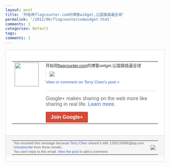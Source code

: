```yaml
---
layout: post
title: '开始用flagcounter.com的博客widget,让国旗插遍全球'
permalink: '/2012/06/flagcountercomwidget.html'
comments: 1
categories: Default
tags: 
comments: 1
---
```

<div style="border:solid 1px #dfdfdf;color:#686868;font:13px Arial"><div style="background-color:#fff;padding:20px;"><table cellpadding="0" cellspacing="0"><tr><td style="padding-right:15px;vertical-align:top"><a href="https://plus.google.com/_/notifications/ngemlink?&amp;emid=CNCJpcvRuLACFcXH3AodHXIAAA&amp;path=%2F108643996575278738906&amp;dt=1338952185893"><img height="75" src="https://lh3.googleusercontent.com/-KKRGTyJ5Bl0/AAAAAAAAAAI/AAAAAAAAEEY/jllxqER5dCk/s75-c-k-a/photo.jpg" style="border:solid 1px #cccccc;" width="75"/></a></td><td style="width:578px;color:#333;font:13px Arial;vertical-align:top;"><div style="padding-bottom:10px">开始用<a class="ot-anchor" href="http://flagcounter.com">flagcounter.com</a>的博<wbr/>客widget,让国旗插遍全球</div><div style="margin-bottom:10px;padding-left:10px; border-left:2px solid #EAEAEA"><span style="margin-right:5px"><a href="https://plus.google.com/_/notifications/ngemlink?&amp;emid=CNCJpcvRuLACFcXH3AodHXIAAA&amp;path=%2F108643996575278738906%2Fposts%2FMrt4tUnAfbD%3Fgpinv%3DAMIXal-lpanw4VRAFBwwAO0R4Wnqyn16Ura4Z11RSVAJxi2RnVP1OgrbkzRrE3oDkr7b6tTKDAg7pgQAIWdVfgZiNAmvm4U8xRBFYhNbWWENQbP-Hcy7YOo&amp;dt=1338952185893" style="zSoyz;"><img border="0" src="https://lh4.googleusercontent.com/-DtsjQzG0bJ8/T87J132-2oI/AAAAAAAAJ7U/KMKzclvzaEk/h120/QQ%25E6%258B%25BC%25E9%259F%25B3%25E6%2588%25AA%25E5%259B%25BE%25E6%259C%25AA%25E5%2591%25BD%25E5%2590%258D.png" style="max-height:200px;max-width:275px"/></a></span></div><a href="https://plus.google.com/_/notifications/ngemlink?&amp;emid=CNCJpcvRuLACFcXH3AodHXIAAA&amp;path=%2F108643996575278738906%2Fposts%2FMrt4tUnAfbD%3Fgpinv%3DAMIXal-lpanw4VRAFBwwAO0R4Wnqyn16Ura4Z11RSVAJxi2RnVP1OgrbkzRrE3oDkr7b6tTKDAg7pgQAIWdVfgZiNAmvm4U8xRBFYhNbWWENQbP-Hcy7YOo&amp;dt=1338952185893" style="color:#3366CC;text-decoration:none;">View or comment on Terry Chen's post »</a><div style="margin-top:20px;border-top:solid 1px #dfdfdf"><div style="padding:15px 0;color:#686868;font:16px Arial;">Google+ makes sharing on the web more like sharing in real life. <a href="http://www.google.com/+/learnmore/" style="color:#3366CC;text-decoration:none;">Learn more</a>.</div><a href="https://plus.google.com/_/notifications/ngemlink?&amp;emid=CNCJpcvRuLACFcXH3AodHXIAAA&amp;path=%2F%3Fgpinv%3DAMIXal-lpanw4VRAFBwwAO0R4Wnqyn16Ura4Z11RSVAJxi2RnVP1OgrbkzRrE3oDkr7b6tTKDAg7pgQAIWdVfgZiNAmvm4U8xRBFYhNbWWENQbP-Hcy7YOo&amp;dt=1338952185893" style="display:inline-block;padding:7px 15px;background-color:#d44b38; color:#fff;font-size:16px; font-weight:bold;border-radius:2px;border:solid 1px #c43b28; white-space:nowrap;text-decoration:none">Join Google+</a></div></td></tr></table></div><div style="border-top:solid 1px #dfdfdf;padding:0 20px; background-color:#f5f5f5"><table cellpadding="0" cellspacing="0" style="height:50px"><tbody><tr><td style="vertical-align:middle;width:100%; color:#636363;font:11px Arial; line-height:120%">You received this message because <a href="https://plus.google.com/_/notifications/ngemlink?&amp;emid=CNCJpcvRuLACFcXH3AodHXIAAA&amp;path=%2F108643996575278738906%3Fgpinv%3DAMIXal-lpanw4VRAFBwwAO0R4Wnqyn16Ura4Z11RSVAJxi2RnVP1OgrbkzRrE3oDkr7b6tTKDAg7pgQAIWdVfgZiNAmvm4U8xRBFYhNbWWENQbP-Hcy7YOo&amp;dt=1338952185893" style="color:#3366CC;text-decoration:none;">Terry Chen</a> shared it with 1265133686@qq.com. <a href="https://plus.google.com/_/notifications/ngemlink?&amp;emid=CNCJpcvRuLACFcXH3AodHXIAAA&amp;path=%2F_%2Fnonplus%2Femailsettings%3Fgpinv%3DAMIXal-lpanw4VRAFBwwAO0R4Wnqyn16Ura4Z11RSVAJxi2RnVP1OgrbkzRrE3oDkr7b6tTKDAg7pgQAIWdVfgZiNAmvm4U8xRBFYhNbWWENQbP-Hcy7YOo%26est%3DADH5u8V4FlkHrAXnwPt0TKxRh12hQpVlrhnFeisfPsodLu7W4s__RO4f2KIO4qarQ5KfDB4FZLL5-JReMkfov603ldUieDVfpeNZQy_yxCiqrdmS04Tp5N9jeYjPQHgPDlykYN4Cu1nw&amp;dt=1338952185893" style="color:#3366CC;text-decoration:none;">Unsubscribe</a> from these emails.<br/>You can't reply to this email. <a href="https://plus.google.com/_/notifications/ngemlink?&amp;emid=CNCJpcvRuLACFcXH3AodHXIAAA&amp;path=%2F108643996575278738906%2Fposts%2FMrt4tUnAfbD%3Fgpinv%3DAMIXal-lpanw4VRAFBwwAO0R4Wnqyn16Ura4Z11RSVAJxi2RnVP1OgrbkzRrE3oDkr7b6tTKDAg7pgQAIWdVfgZiNAmvm4U8xRBFYhNbWWENQbP-Hcy7YOo&amp;dt=1338952185893" style="color:#3366CC;text-decoration:none;">View the post</a> to add a comment.<br/></td><td><img src="https://ssl.gstatic.com/s2/oz/images/notifications/logo/google-plus-6617a72bb36cc548861652780c9e6ff1.png"/></td></tr></tbody></table></div></div>